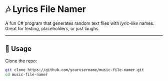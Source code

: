 
# 🎶 Lyrics File Namer

A fun C# program that generates random text files with *lyric-like* names.  
Great for testing, placeholders, or just laughs.

---

## 🚀 Usage

Clone the repo:

```bash
git clone https://github.com/yourusername/music-file-namer.git
cd music-file-namer
